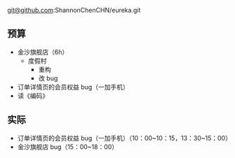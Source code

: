 
git@github.com:ShannonChenCHN/eureka.git


## 预算

- 金沙旗舰店（6h）
  - 度假村
    - 重构
    - 改 bug 
- 订单详情页的会员权益 bug（一加手机）
- 读《编码》

## 实际


- 订单详情页的会员权益 bug（一加手机）（10：00~10：15，13：30~15：00）
- 金沙旗舰店 bug（15：00~18：00）
